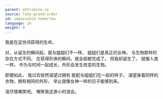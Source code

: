 ```yaml
---
parent: attribute.ce
source: fate-grand-order
id: impossible-tomorrow
language: zh
weight: 0
---
```


我是在这世间获得的生命。

对，从诞生的瞬间起，就与姐姐们不一样。
姐姐们是真正的女神。
与生物那样的存在方式不同，
在获得形体的瞬间，就全部都完成了。
但我却诞生了。
就像人类一样。
作为与时间一起成长，外形会发生改变的生物。

即便如此，
我过去依然渴望过拥有
能配与姐姐们在一起的样子。
渴望身着同样的衣物，拥有相同的外形，
举止就像女神一样的日子能够到来。

请尽情嘲笑吧。
嘲笑我这渺小的误会。
